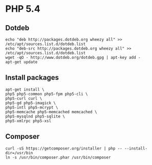 # PHP 5.4

## Dotdeb

	echo "deb http://packages.dotdeb.org wheezy all" >> /etc/apt/sources.list.d/dotdeb.list
	echo "deb-src http://packages.dotdeb.org wheezy all" >> /etc/apt/sources.list.d/dotdeb.list
	wget -qO - http://www.dotdeb.org/dotdeb.gpg | apt-key add -
	apt-get update

## Install packages

	apt-get install \
	php5 php5-common php5-fpm php5-cli \
	php5-curl curl \
	php5-gd php5-imagick \
	php5-intl php5-mcrypt \
	php5-memcache php5-memcached memcached \
	php5-mysqlnd php5-sqlite \
	php5-xmlrpc php5-xsl

## Composer

	curl -sS https://getcomposer.org/installer | php -- --install-dir=/usr/bin
	ln -s /usr/bin/composer.phar /usr/bin/composer